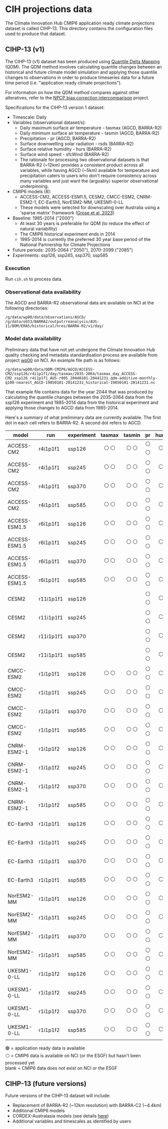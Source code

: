 # CIH projections data

The Climate Innovation Hub CMIP6 application ready climate projections dataset is called CIHP-13.
This directory contains the configuration files used to produce that dataset.

## CIHP-13 (v1)

The CIHP-13 (v1) dataset has been produced using
[Quantile Delta Mapping](https://github.com/climate-innovation-hub/qqscale/blob/master/docs/method_qdm.md) (QDM).
The QDM method involves calculating quantile changes between an historical and future climate model simulation
and applying those quantile changes to observations in order to produce timeseries data for a future time period
(i.e. "application ready climate projections").

For information on how the QDM method compares against other alteratives,
refer to the [NPCP bias correction intercomparison](https://github.com/AusClimateService/npcp) project.

Specifications for the CIHP-13 version 1 dataset:
- Timescale: Daily
- Variables (observational dataset/s):
  - Daily maximum surface air temperature - tasmax (AGCD, BARRA-R2)
  - Daily minimum surface air temperature - tasmin (AGCD, BARRA-R2)
  - Precipitation - pr (AGCD, BARRA-R2)
  - Surface downwelling solar radiation - rsds (BARRA-R2)
  - Surface relative humidity - hurs (BARRA-R2)
  - Surface wind speed - sfcWind (BARRA-R2)
  - The rationale for processing two observational datasets is that BARRA-R2 (~12km) provides a consistent product across all variables,
while having AGCD (~5km) available for temperature and precipitation caters to users who don't require consistency across many variables
and just want the (arguably) superior observational underpinning.
- CMIP6 models (8):
  - ACCESS-CM2, ACCESS-ESM1.5, CESM2, CMCC-ESM2, CNRM-ESM2-1, EC-Earth3, NorESM2-MM, UKESM1-0-LL
  - These models were selected for downscaling over Australia using a 'sparse matrix' framework ([Grose et al, 2023](https://doi.org/10.1016/j.cliser.2023.100368))
- Baseline: 1985-2014 ("2000")
  - At least 30 years is preferable for QDM (to reduce the effect of natural variability)
  - The CMIP6 historical experiment ends in 2014
  - 1985-2014 is currently the preferred 30 year base period of the National Partnership for Climate Projections
- Future periods: 2035-2064 ("2050"), 2070-2099 ("2085")
- Experiments: ssp126, ssp245, ssp370, ssp585

### Execution

Run `cih.sh` to process data.

### Observational data availability 

The AGCD and BARRA-R2 observational data are available on NCI at the following directories:
```
/g/data/wp00/data/observations/AGCD/
/g/data/ob53/BARRA2/output/reanalysis/AUS-11/BOM/ERA5/historical/hres/BARRA-R2/v1/day/
```

### Model data availability

Preliminary data that have not yet undergone
the Climate Innovation Hub quality checking and metadata standardisation process
are available from project [wp00](https://my.nci.org.au/mancini/project/wp00) on NCI.
An example file path is as follows:
```
/g/data/wp00/data/QDM-CMIP6/AGCD/ACCESS-CM2/ssp126/r4i1p1f1/day/tasmax/2035-2064/tasmax_day_ACCESS-CM2_ssp126_r4i1p1f1_AUS-r005_20440101-20441231_qdm-additive-monthly-q100-nearest_AGCD-19850101-20141231_historical-19850101-20141231.nc
```
That example file contains data for the year 2044 that was produced by
calculating the quantile changes between the 2035-2064 data from the ssp126 experiment
and 1985-2014 data from the historical experiment and applying those changes
to AGCD data from 1985-2014.

Here's a summary of what preliminary data are currently available.
The first dot in each cell refers to BARRA-R2.
A second dot refers to AGCD.

| model | run | experiment | tasmax | tasmin | pr | hurs | rsds | sfcWind | 
| ---   | --- | ---        | :-:    | :-:    | :-:| :-:  | :-:  | :-:     |
| ACCESS-CM2 | r4i1p1f1 | ssp126 | :white_circle: :white_circle: | :white_circle: :white_circle: | :white_circle: :white_circle: | :white_circle: | :white_circle: | :white_circle: |
| ACCESS-CM2 | r4i1p1f1 | ssp245 | :white_circle: :white_circle: | :white_circle: :white_circle: | :white_circle: :white_circle: | :white_circle: | :white_circle: | :white_circle: | 
| ACCESS-CM2 | r4i1p1f1 | ssp370 | :white_circle: :white_circle: | :white_circle: :white_circle: | :white_circle: :white_circle: | :white_circle: | :white_circle: | :white_circle: |
| ACCESS-CM2 | r4i1p1f1 | ssp585 | :white_circle: :white_circle: | :white_circle: :white_circle: | :white_circle: :white_circle: | :white_circle: | :white_circle: | :white_circle: |
| ACCESS-ESM1.5 | r6i1p1f1 | ssp126 | :white_circle: :white_circle: | :white_circle: :white_circle: | :white_circle: :white_circle: | :white_circle: | :white_circle: | :white_circle: |
| ACCESS-ESM1.5 | r6i1p1f1 | ssp245 | :white_circle: :white_circle: | :white_circle: :white_circle: | :white_circle: :white_circle: | :white_circle: | :white_circle: | :white_circle: |
| ACCESS-ESM1.5 | r6i1p1f1 | ssp370 | :white_circle: :white_circle: | :white_circle: :white_circle: | :white_circle: :white_circle: | :white_circle: | :white_circle: | :white_circle: |
| ACCESS-ESM1.5 | r6i1p1f1 | ssp585 | :white_circle: :white_circle: | :white_circle: :white_circle: | :white_circle: :white_circle: | :white_circle: | :white_circle: | :white_circle: |
| CESM2 | r11i1p1f1 | ssp126 | | | :white_circle: :white_circle: | :white_circle: | :white_circle: | :white_circle: |
| CESM2 | r11i1p1f1 | ssp245 | | | :white_circle: :white_circle: | :white_circle: | :white_circle: | :white_circle: |
| CESM2 | r11i1p1f1 | ssp370 | | | :white_circle: :white_circle: | :white_circle: | :white_circle: | :white_circle: |
| CESM2 | r11i1p1f1 | ssp585 | | | :white_circle: :white_circle: | :white_circle: | :white_circle: | :white_circle: |
| CMCC-ESM2 | r1i1p1f1 | ssp126 | :white_circle: :white_circle: | :white_circle: :white_circle: | :white_circle: :white_circle: | :white_circle: | :white_circle: | :white_circle: |
| CMCC-ESM2 | r1i1p1f1 | ssp245 | :white_circle: :white_circle: | :white_circle: :white_circle: | :white_circle: :white_circle: | :white_circle: | :white_circle: | :white_circle: |
| CMCC-ESM2 | r1i1p1f1 | ssp370 | :white_circle: :white_circle: | :white_circle: :white_circle: | :white_circle: :white_circle: | :white_circle: | :white_circle: | :white_circle: |
| CMCC-ESM2 | r1i1p1f1 | ssp585 | :white_circle: :white_circle: | :white_circle: :white_circle: | :white_circle: :white_circle: | :white_circle: | :white_circle: | :white_circle: |
| CNRM-ESM2-1 | r1i1p1f2 | ssp126 | :white_circle: :white_circle: | :white_circle: :white_circle: | :white_circle: :white_circle: | :white_circle: | :white_circle: | :white_circle: |
| CNRM-ESM2-1 | r1i1p1f2 | ssp245 | :white_circle: :white_circle: | :white_circle: :white_circle: | :white_circle: :white_circle: | :white_circle: | :white_circle: | :white_circle: |
| CNRM-ESM2-1 | r1i1p1f2 | ssp370 | :white_circle: :white_circle: | :white_circle: :white_circle: | :white_circle: :white_circle: | :white_circle: | :white_circle: | :white_circle: |
| CNRM-ESM2-1 | r1i1p1f2 | ssp585 | :white_circle: :white_circle: | :white_circle: :white_circle: | :white_circle: :white_circle: | :white_circle: | :white_circle: | :white_circle: |
| EC-Earth3 | r1i1p1f1 | ssp126 | :white_circle: :white_circle: | :white_circle: :white_circle: | :white_circle: :white_circle: | :white_circle: | :white_circle: | :white_circle: |
| EC-Earth3 | r1i1p1f1 | ssp245 | :white_circle: :white_circle: | :white_circle: :white_circle: | :white_circle: :white_circle: | :white_circle: | :white_circle: | :white_circle: |
| EC-Earth3 | r1i1p1f1 | ssp370 | :white_circle: :white_circle: | :white_circle: :white_circle: | :white_circle: :white_circle: | :white_circle: | :white_circle: | :white_circle: |
| EC-Earth3 | r1i1p1f1 | ssp585 | :white_circle: :white_circle: | :white_circle: :white_circle: | :white_circle: :white_circle: | :white_circle: | :white_circle: | :white_circle: |
| NorESM2-MM | r1i1p1f1 | ssp126 | :white_circle: :white_circle: | :white_circle: :white_circle: | :white_circle: :white_circle: | :white_circle: | :white_circle: | :white_circle: |
| NorESM2-MM | r1i1p1f1 | ssp245 | :white_circle: :white_circle: | :white_circle: :white_circle: | :white_circle: :white_circle: | :white_circle: | :white_circle: | :white_circle: |
| NorESM2-MM | r1i1p1f1 | ssp370 | :white_circle: :white_circle: | :white_circle: :white_circle: | :white_circle: :white_circle: | :white_circle: | :white_circle: | :white_circle: |
| NorESM2-MM | r1i1p1f1 | ssp585 | :white_circle: :white_circle: | :white_circle: :white_circle: | :white_circle: :white_circle: | :white_circle: | :white_circle: | :white_circle: |
| UKESM1-0-LL | r1i1p1f2 | ssp126 | :white_circle: :white_circle: | :white_circle: :white_circle: | :white_circle: :white_circle: | :white_circle: | :white_circle: | :white_circle: |
| UKESM1-0-LL | r1i1p1f2 | ssp245 | :white_circle: :white_circle: | :white_circle: :white_circle: | :white_circle: :white_circle: | :white_circle: | :white_circle: | :white_circle: |
| UKESM1-0-LL | r1i1p1f2 | ssp370 | :white_circle: :white_circle: | :white_circle: :white_circle: | :white_circle: :white_circle: | :white_circle: | :white_circle: | :white_circle: |
| UKESM1-0-LL | r1i1p1f2 | ssp585 | :white_circle: :white_circle: | :white_circle: :white_circle: | :white_circle: :white_circle: | :white_circle: | :white_circle: | :white_circle: |

:green_circle: = application ready data is available  
:white_circle: = CMIP6 data is available on NCI (or the ESGF) but hasn't been processed yet  
blank = CMIP6 data does not exist on NCI or the ESGF   

## CIHP-13 (future versions)

Future versions of the CIHP-13 dataset will include:
- Replacement of BARRA-R2 (~12km resolution) with BARRA-C2 (~4.4km)
- Additional CMIP6 models
- CORDEX-Australasia models (see details [here](https://opus.nci.org.au/display/CMIP/CMIP6-CORDEX+datasets))
- Additional variables and timescales as identified by users


